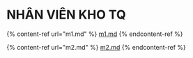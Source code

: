 # NHÂN VIÊN KHO TQ

{% content-ref url="m1.md" %}
[m1.md](m1.md)
{% endcontent-ref %}

{% content-ref url="m2.md" %}
[m2.md](m2.md)
{% endcontent-ref %}
